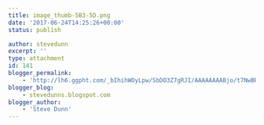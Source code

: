```yaml
---
title: image_thumb-5B3-5D.png
date: '2017-06-24T14:25:26+00:00'
status: publish

author: stevedunn
excerpt: ''
type: attachment
id: 141
blogger_permalink:
    - 'http://lh6.ggpht.com/_bIhihWOyLpw/SbDO3Z7gRJI/AAAAAAAABjo/t7NwBR5pOmY/image_thumb%5B3%5D.png'
blogger_blog:
    - stevedunns.blogspot.com
blogger_author:
    - 'Steve Dunn'
---
```

<!DOCTYPE html PUBLIC "-//W3C//DTD HTML 4.0 Transitional//EN" "http://www.w3.org/TR/REC-html40/loose.dtd">
<?xml encoding="UTF-8">
